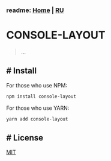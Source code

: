 ### readme: [Home](./../README.md) | [RU](./README-RU.md)

# CONSOLE-LAYOUT

> ...

## # Install

For those who use NPM:

```sh
npm install console-layout
```

For those who use YARN:

```sh
yarn add console-layout
```

## # License

[MIT](./../LICENSE)
